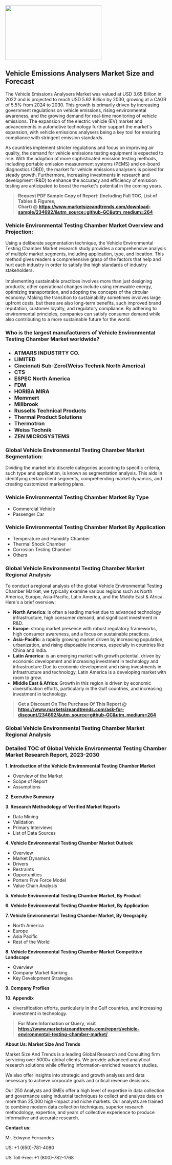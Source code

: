 <p><img class="alignnone size-medium wp-image-20088" src="https://ffe5etoiles.com/wp-content/uploads/2024/12/MST1-300x171.png" alt="" width="300" height="171" /></p><h2>Vehicle Emissions Analysers Market Size and Forecast</h2><p>The Vehicle Emissions Analysers Market was valued at USD 3.65 Billion in 2022 and is projected to reach USD 5.62 Billion by 2030, growing at a CAGR of 5.5% from 2024 to 2030. This growth is primarily driven by increasing government regulations on vehicle emissions, rising environmental awareness, and the growing demand for real-time monitoring of vehicle emissions. The expansion of the electric vehicle (EV) market and advancements in automotive technology further support the market's expansion, with vehicle emissions analysers being a key tool for ensuring compliance with stringent emission standards.</p><p>As countries implement stricter regulations and focus on improving air quality, the demand for vehicle emissions testing equipment is expected to rise. With the adoption of more sophisticated emission testing methods, including portable emission measurement systems (PEMS) and on-board diagnostics (OBD), the market for vehicle emissions analysers is poised for steady growth. Furthermore, increasing investments in research and development (R&D) to enhance the accuracy and efficiency of emission testing are anticipated to boost the market's potential in the coming years.</p></p><blockquote id="" class=""><strong>Request PDF Sample Copy of Report: (Including Full TOC, List of Tables &amp; Figures, Chart)&nbsp;@&nbsp;<strong><a href="https://www.marketsizeandtrends.com/download-sample/234692/&utm_source=github-GC&utm_medium=264" target="_blank">https://www.marketsizeandtrends.com/download-sample/234692/&utm_source=github-GC&utm_medium=264</a></strong></strong></blockquote><h3 id="" class="">Vehicle Environmental Testing Chamber Market&nbsp;Overview and Projection:</h3><p id="" class="">Using a deliberate segmentation technique, the Vehicle Environmental Testing Chamber Market research study provides a comprehensive analysis of multiple market segments, including application, type, and location. This method gives readers a comprehensive grasp of the factors that help and hurt each industry in order to satisfy the high standards of industry stakeholders. <br /> <br />Implementing sustainable practices involves more than just designing products; other operational changes include using renewable energy, optimizing transportation, and adopting the concepts of the circular economy. Making the transition to sustainability sometimes involves large upfront costs, but there are also long-term benefits, such improved brand reputation, customer loyalty, and regulatory compliance. By adhering to environmental principles, companies can satisfy consumer demand while also contributing to a more sustainable future for the world.</p><h3 id="" class="">Who is the largest manufacturers of&nbsp;Vehicle Environmental Testing Chamber Market worldwide?</h3><h3 class=""><p><ul><li>ATMARS INDUSTRTY CO. </li><li> LIMITED </li><li> Cincinnati Sub-Zero(Weiss Technik North America) </li><li> CTS </li><li> ESPEC North America </li><li> FDM </li><li> HORIBA MIRA </li><li> Memmert </li><li> Millbrook </li><li> Russells Technical Products </li><li> Thermal Product Solutions </li><li> Thermotron </li><li> Weiss Technik </li><li> ZEN MICROSYSTEMS</li></ul></p></h3><h3 id="" class="">Global&nbsp;Vehicle Environmental Testing Chamber Market Segmentation:</h3><p id="" class="">Dividing the market into discrete categories according to specific criteria, such type and application, is known as segmentation analysis. This aids in identifying certain client segments, comprehending market dynamics, and creating customized marketing plans.</p><h3 id="" class="">Vehicle Environmental Testing Chamber Market&nbsp;By Type</h3><p><p><ul><li>Commercial Vehicle</li><li> Passenger Car</p></li></ul></p></p><h3 id="" class="">Vehicle Environmental Testing Chamber Market&nbsp;By Application</h3><p class=""><p><ul><li>Temperature and Humidity Chamber</li><li> Thermal Shock Chamber</li><li> Corrosion Testing Chamber</li><li> Others</li></ul></p></p><h3 id="" class="">Global Vehicle Environmental Testing Chamber Market Regional Analysis</h3><p id="" class="">To conduct a regional analysis of the global Vehicle Environmental Testing Chamber Market, we typically examine various regions such as North America, Europe, Asia-Pacific, Latin America, and the Middle East &amp; Africa. Here's a brief overview:</p><ul><li><strong>North America</strong>: is often a leading market due to advanced technology infrastructure, high consumer demand, and significant investment in R&amp;D.</li><li><strong>Europe</strong>: strong market presence with robust regulatory frameworks, high consumer awareness, and a focus on sustainable practices.</li><li><strong>Asia-Pacific</strong>: a rapidly growing market driven by increasing population, urbanization, and rising disposable incomes, especially in countries like China and India.</li><li><strong>Latin America</strong>: is an emerging market with growth potential, driven by economic development and increasing investment in technology and infrastructure.Due to economic development and rising investments in infrastructure and technology, Latin America is a developing market with room to grow.</li><li><strong>Middle East &amp; Africa</strong>: Growth in this region is driven by economic diversification efforts, particularly in the Gulf countries, and increasing investment in technology.</li></ul><blockquote id="" class=""><strong>Get a Discount On The Purchase Of This Report @ <strong><a href="https://www.marketsizeandtrends.com/ask-for-discount/234692/&utm_source=github-GC&utm_medium=264" target="_blank">https://www.marketsizeandtrends.com/ask-for-discount/234692/&utm_source=github-GC&utm_medium=264</a></strong></strong></blockquote><h3 id="" class="">Global Vehicle Environmental Testing Chamber Market Regional Analysis</h3><h3 id="" class="">Detailed TOC of Global Vehicle Environmental Testing Chamber Market Research Report, 2023-2030</h3><p id="" class=""><strong>1. Introduction of the Vehicle Environmental Testing Chamber Market</strong></p><ul><li>Overview of the Market</li><li>Scope of Report</li><li>Assumptions</li></ul><p id="" class=""><strong>2. Executive Summary</strong></p><p id="" class=""><strong>3. Research Methodology of Verified Market Reports</strong></p><ul><li>Data Mining</li><li>Validation</li><li>Primary Interviews</li><li>List of Data Sources</li></ul><p id="" class=""><strong>4. Vehicle Environmental Testing Chamber Market Outlook</strong></p><ul><li>Overview</li><li>Market Dynamics</li><li>Drivers</li><li>Restraints</li><li>Opportunities</li><li>Porters Five Force Model</li><li>Value Chain Analysis</li></ul><p id="" class=""><strong>5. Vehicle Environmental Testing Chamber Market, By Product</strong></p><p id="" class=""><strong>6. Vehicle Environmental Testing Chamber Market, By Application</strong></p><p id="" class=""><strong>7. Vehicle Environmental Testing Chamber Market, By Geography</strong></p><ul><li>North America</li><li>Europe</li><li>Asia Pacific</li><li>Rest of the World</li></ul><p id="" class=""><strong>8. Vehicle Environmental Testing Chamber Market Competitive Landscape</strong></p><ul><li>Overview</li><li>Company Market Ranking</li><li>Key Development Strategies</li></ul><p id="" class=""><strong>9. Company Profiles</strong></p><p id="" class=""><strong>10. Appendix</strong></p><ul><li>diversification efforts, particularly in the Gulf countries, and increasing investment in technology.</li></ul><blockquote id="" class=""><strong>For More Information or Query, visit <strong><strong><a href="https://www.marketsizeandtrends.com/report/vehicle-environmental-testing-chamber-market/" target="_blank">https://www.marketsizeandtrends.com/report/vehicle-environmental-testing-chamber-market/</a></strong></strong></strong></blockquote><p id="" class=""><strong>About Us: Market Size And Trends</strong></p><p id="" class="">Market Size And Trends is a leading Global Research and Consulting firm servicing over 5000+ global clients. We provide advanced analytical research solutions while offering information-enriched research studies.</p><p id="" class="">We also offer insights into strategic and growth analyses and data necessary to achieve corporate goals and critical revenue decisions.</p><p id="" class="">Our 250 Analysts and SMEs offer a high level of expertise in data collection and governance using industrial techniques to collect and analyze data on more than 25,000 high-impact and niche markets. Our analysts are trained to combine modern data collection techniques, superior research methodology, expertise, and years of collective experience to produce informative and accurate research.</p><p id="" class=""><strong>Contact us:</strong></p><p id="" class="">Mr. Edwyne Fernandes</p><p id="" class="">US: +1 (650)-781-4080</p><p id="" class="">US Toll-Free: +1 (800)-782-1768</p>
